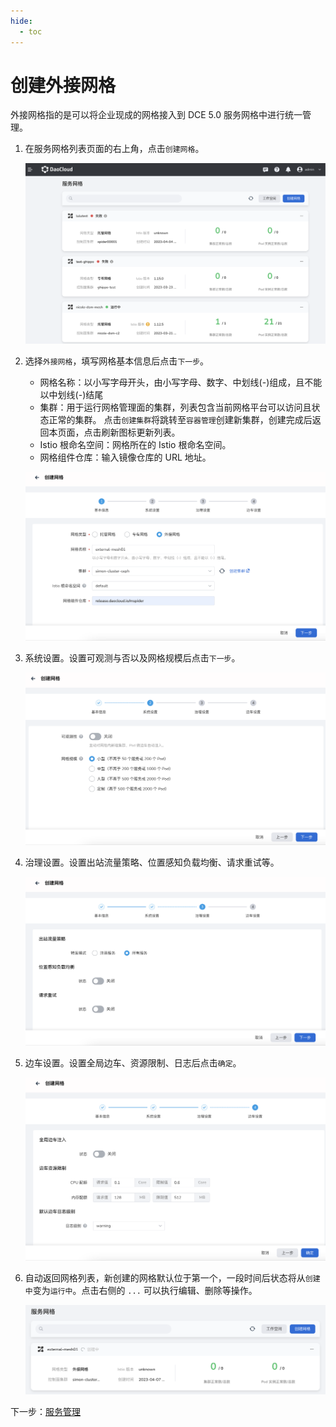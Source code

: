 ```yaml
---
hide:
  - toc
---
```


# 创建外接网格

外接网格指的是可以将企业现成的网格接入到 DCE 5.0 服务网格中进行统一管理。

1. 在服务网格列表页面的右上角，点击`创建网格`。

    ![创建网格](../../images/servicemesh01.png)

1. 选择`外接网格`，填写网格基本信息后点击`下一步`。

    - 网格名称：以小写字母开头，由小写字母、数字、中划线(-)组成，且不能以中划线(-)结尾
    - 集群：用于运行网格管理面的集群，列表包含当前网格平台可以访问且状态正常的集群。
      点击`创建集群`将跳转至`容器管理`创建新集群，创建完成后返回本页面，点击刷新图标更新列表。
    - Istio 根命名空间：网格所在的 Istio 根命名空间。
    - 网格组件仓库：输入镜像仓库的 URL 地址。
  
    ![基本信息](../../images/external01.png)

1. 系统设置。设置可观测与否以及网格规模后点击`下一步`。

    ![系统设置](../../images/external02.png)

1. 治理设置。设置出站流量策略、位置感知负载均衡、请求重试等。

    ![治理设置](../../images/external03.png)

1. 边车设置。设置全局边车、资源限制、日志后点击`确定`。

    ![边车设置](../../images/external04.png)

1. 自动返回网格列表，新创建的网格默认位于第一个，一段时间后状态将从`创建中`变为`运行中`。点击右侧的 `...` 可以执行编辑、删除等操作。

    ![网格列表](../../images/external05.png)

下一步：[服务管理](../service-list/README.md)
